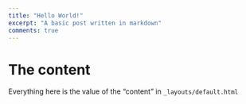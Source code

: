 ```yaml
---
title: "Hello World!"
excerpt: "A basic post written in markdown"
comments: true
---
```


# The content
Everything here is the value of the “content”
in ```_layouts/default.html```
